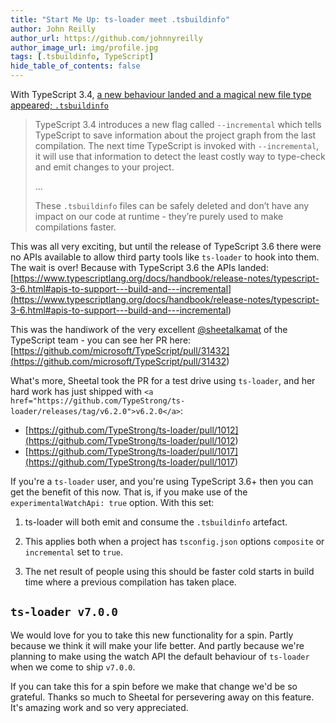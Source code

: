 ```yaml
---
title: "Start Me Up: ts-loader meet .tsbuildinfo"
author: John Reilly
author_url: https://github.com/johnnyreilly
author_image_url: img/profile.jpg
tags: [.tsbuildinfo, TypeScript]
hide_table_of_contents: false
---
```

With TypeScript 3.4, [a new behaviour landed and a magical new file type appeared; `.tsbuildinfo`](<https://www.typescriptlang.org/docs/handbook/release-notes/typescript-3-4.html>)

 > TypeScript 3.4 introduces a new flag called `--incremental` which tells TypeScript to save information about the project graph from the last compilation. The next time TypeScript is invoked with `--incremental`, it will use that information to detect the least costly way to type-check and emit changes to your project.
> 
> ...
> 
> These `.tsbuildinfo` files can be safely deleted and don’t have any impact on our code at runtime - they’re purely used to make compilations faster.

This was all very exciting, but until the release of TypeScript 3.6 there were no APIs available to allow third party tools like `ts-loader` to hook into them. The wait is over! Because with TypeScript 3.6 the APIs landed: [https://www.typescriptlang.org/docs/handbook/release-notes/typescript-3-6.html#apis-to-support---build-and---incremental](<https://www.typescriptlang.org/docs/handbook/release-notes/typescript-3-6.html#apis-to-support---build-and---incremental>)

This was the handiwork of the very excellent [@sheetalkamat](<https://twitter.com/sheetalkamat>) of the TypeScript team - you can see her PR here: [https://github.com/microsoft/TypeScript/pull/31432](<https://github.com/microsoft/TypeScript/pull/31432>)

What's more, Sheetal took the PR for a test drive using `ts-loader`, and her hard work has just shipped with `<a href="https://github.com/TypeStrong/ts-loader/releases/tag/v6.2.0">v6.2.0</a>`:

- [https://github.com/TypeStrong/ts-loader/pull/1012](<https://github.com/TypeStrong/ts-loader/pull/1012>)
- [https://github.com/TypeStrong/ts-loader/pull/1017](<https://github.com/TypeStrong/ts-loader/pull/1017>)

<!-- -->

If you're a `ts-loader` user, and you're using TypeScript 3.6+ then you can get the benefit of this now. That is, if you make use of the `experimentalWatchApi: true` option. With this set:

1. ts-loader will both emit and consume the `.tsbuildinfo` artefact.

2. This applies both when a project has `tsconfig.json` options `composite` or `incremental` set to `true`.

3. The net result of people using this should be faster cold starts in build time where a previous compilation has taken place.


<!-- -->

## `ts-loader v7.0.0`

We would love for you to take this new functionality for a spin. Partly because we think it will make your life better. And partly because we're planning to make using the watch API the default behaviour of `ts-loader` when we come to ship `v7.0.0`.

If you can take this for a spin before we make that change we'd be so grateful. Thanks so much to Sheetal for persevering away on this feature. It's amazing work and so very appreciated.


